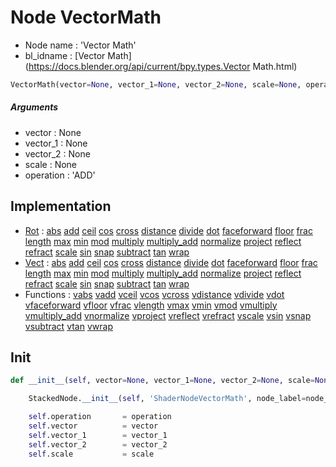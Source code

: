 # Node VectorMath

- Node name : 'Vector Math'
- bl_idname : [Vector Math](https://docs.blender.org/api/current/bpy.types.Vector Math.html)


``` python
VectorMath(vector=None, vector_1=None, vector_2=None, scale=None, operation='ADD', node_label=None, node_color=None)
```
##### Arguments

- vector : None
- vector_1 : None
- vector_2 : None
- scale : None
- operation : 'ADD'

## Implementation

- [Rot](/docs/GeoNodes/Rot.md) : [abs](/docs/GeoNodes/Rot.md#abs) [add](/docs/GeoNodes/Rot.md#add) [ceil](/docs/GeoNodes/Rot.md#ceil) [cos](/docs/GeoNodes/Rot.md#cos) [cross](/docs/GeoNodes/Rot.md#cross) [distance](/docs/GeoNodes/Rot.md#distance) [divide](/docs/GeoNodes/Rot.md#divide) [dot](/docs/GeoNodes/Rot.md#dot) [faceforward](/docs/GeoNodes/Rot.md#faceforward) [floor](/docs/GeoNodes/Rot.md#floor) [frac](/docs/GeoNodes/Rot.md#frac) [length](/docs/GeoNodes/Rot.md#length) [max](/docs/GeoNodes/Rot.md#max) [min](/docs/GeoNodes/Rot.md#min) [mod](/docs/GeoNodes/Rot.md#mod) [multiply](/docs/GeoNodes/Rot.md#multiply) [multiply_add](/docs/GeoNodes/Rot.md#multiply_add) [normalize](/docs/GeoNodes/Rot.md#normalize) [project](/docs/GeoNodes/Rot.md#project) [reflect](/docs/GeoNodes/Rot.md#reflect) [refract](/docs/GeoNodes/Rot.md#refract) [scale](/docs/GeoNodes/Rot.md#scale) [sin](/docs/GeoNodes/Rot.md#sin) [snap](/docs/GeoNodes/Rot.md#snap) [subtract](/docs/GeoNodes/Rot.md#subtract) [tan](/docs/GeoNodes/Rot.md#tan) [wrap](/docs/GeoNodes/Rot.md#wrap)
- [Vect](/docs/GeoNodes/Vect.md) : [abs](/docs/GeoNodes/Vect.md#abs) [add](/docs/GeoNodes/Vect.md#add) [ceil](/docs/GeoNodes/Vect.md#ceil) [cos](/docs/GeoNodes/Vect.md#cos) [cross](/docs/GeoNodes/Vect.md#cross) [distance](/docs/GeoNodes/Vect.md#distance) [divide](/docs/GeoNodes/Vect.md#divide) [dot](/docs/GeoNodes/Vect.md#dot) [faceforward](/docs/GeoNodes/Vect.md#faceforward) [floor](/docs/GeoNodes/Vect.md#floor) [frac](/docs/GeoNodes/Vect.md#frac) [length](/docs/GeoNodes/Vect.md#length) [max](/docs/GeoNodes/Vect.md#max) [min](/docs/GeoNodes/Vect.md#min) [mod](/docs/GeoNodes/Vect.md#mod) [multiply](/docs/GeoNodes/Vect.md#multiply) [multiply_add](/docs/GeoNodes/Vect.md#multiply_add) [normalize](/docs/GeoNodes/Vect.md#normalize) [project](/docs/GeoNodes/Vect.md#project) [reflect](/docs/GeoNodes/Vect.md#reflect) [refract](/docs/GeoNodes/Vect.md#refract) [scale](/docs/GeoNodes/Vect.md#scale) [sin](/docs/GeoNodes/Vect.md#sin) [snap](/docs/GeoNodes/Vect.md#snap) [subtract](/docs/GeoNodes/Vect.md#subtract) [tan](/docs/GeoNodes/Vect.md#tan) [wrap](/docs/GeoNodes/Vect.md#wrap)
- Functions : [vabs](/docs/GeoNodes/GeoNodes.md#vabs) [vadd](/docs/GeoNodes/GeoNodes.md#vadd) [vceil](/docs/GeoNodes/GeoNodes.md#vceil) [vcos](/docs/GeoNodes/GeoNodes.md#vcos) [vcross](/docs/GeoNodes/GeoNodes.md#vcross) [vdistance](/docs/GeoNodes/GeoNodes.md#vdistance) [vdivide](/docs/GeoNodes/GeoNodes.md#vdivide) [vdot](/docs/GeoNodes/GeoNodes.md#vdot) [vfaceforward](/docs/GeoNodes/GeoNodes.md#vfaceforward) [vfloor](/docs/GeoNodes/GeoNodes.md#vfloor) [vfrac](/docs/GeoNodes/GeoNodes.md#vfrac) [vlength](/docs/GeoNodes/GeoNodes.md#vlength) [vmax](/docs/GeoNodes/GeoNodes.md#vmax) [vmin](/docs/GeoNodes/GeoNodes.md#vmin) [vmod](/docs/GeoNodes/GeoNodes.md#vmod) [vmultiply](/docs/GeoNodes/GeoNodes.md#vmultiply) [vmultiply_add](/docs/GeoNodes/GeoNodes.md#vmultiply_add) [vnormalize](/docs/GeoNodes/GeoNodes.md#vnormalize) [vproject](/docs/GeoNodes/GeoNodes.md#vproject) [vreflect](/docs/GeoNodes/GeoNodes.md#vreflect) [vrefract](/docs/GeoNodes/GeoNodes.md#vrefract) [vscale](/docs/GeoNodes/GeoNodes.md#vscale) [vsin](/docs/GeoNodes/GeoNodes.md#vsin) [vsnap](/docs/GeoNodes/GeoNodes.md#vsnap) [vsubtract](/docs/GeoNodes/GeoNodes.md#vsubtract) [vtan](/docs/GeoNodes/GeoNodes.md#vtan) [vwrap](/docs/GeoNodes/GeoNodes.md#vwrap)

## Init

``` python
def __init__(self, vector=None, vector_1=None, vector_2=None, scale=None, operation='ADD', node_label=None, node_color=None):

    StackedNode.__init__(self, 'ShaderNodeVectorMath', node_label=node_label, node_color=node_color)

    self.operation       = operation
    self.vector          = vector
    self.vector_1        = vector_1
    self.vector_2        = vector_2
    self.scale           = scale
```

